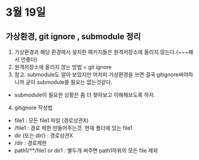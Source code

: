 # 3월 19일

## 가상환경, git ignore , submodule 정리

1. 가상환경과 해당 환경에서 설치한 패키지들은 원격저장소에 올리지 않는다.(~~~해서 안좋다)
2. 원격저장소에 올리지 않는 방법 = git ignore
3. 참고. submodule도 알아 보았지만 어차피 가상환경을 쓰면 결국 gitignore써야하니까 굳이 submodule쓸 필요는 없는것같다.

- submodule이 필요한 상황은 좀 더 찾아보고 이해해보도록 하자.

4. gitignore 작성법

- file1 : 모든 file1 파일 (경로상관X)
- /file1 : 경로 제한 만들어주는것. 현재 폴더에 있는 file1
- dir (또는 dir/) : 경로상관X
- /dir : 경로제한
- path1/\*\*/file1 or dir1 : 별두개 써주면 path1하위의 모든 file 제외
